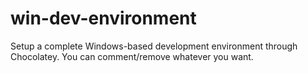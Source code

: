 # win-dev-environment
Setup a complete Windows-based development environment through Chocolatey. You can comment/remove whatever you want. 
